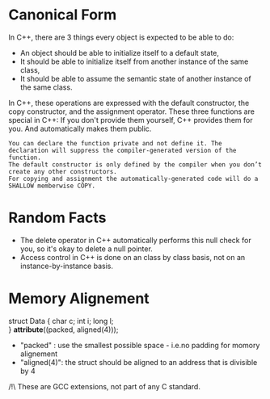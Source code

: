 
# Canonical Form

In C++, there are 3 things every object is expected to be able to do:
 - An object should be able to initialize itself to a default state,
 - It should be able to initialize itself from another instance of the same class,
 - It should be able to assume the semantic state of another instance of the same class. 

In C++, these operations are expressed with the default constructor, the copy constructor, and the assignment operator.
These three functions are special in C++: If you don't provide them yourself, C++ provides them for you. And automatically makes them public.

	You can declare the function private and not define it. The declaration will suppress the compiler-generated version of the function.
	The default constructor is only defined by the compiler when you don’t create any other constructors.
	For copying and assignment the automatically-generated code will do a SHALLOW memberwise COPY.

# Random Facts

- The delete operator in C++ automatically performs this null check for you, so it's okay to delete a null pointer. 
- Access control in C++ is done on an class by class basis, not on an instance-by-instance basis.


# Memory Alignement


struct Data
{
	char	c;
	int		i;
	long	l;	
} __attribute__((packed, aligned(4)));

 - "packed"    : use the smallest possible space - i.e.no  padding for momory alignement
 - "aligned(4)": the struct should be aligned to an address that is divisible by 4

 /!\ These are GCC extensions, not part of any C standard.
